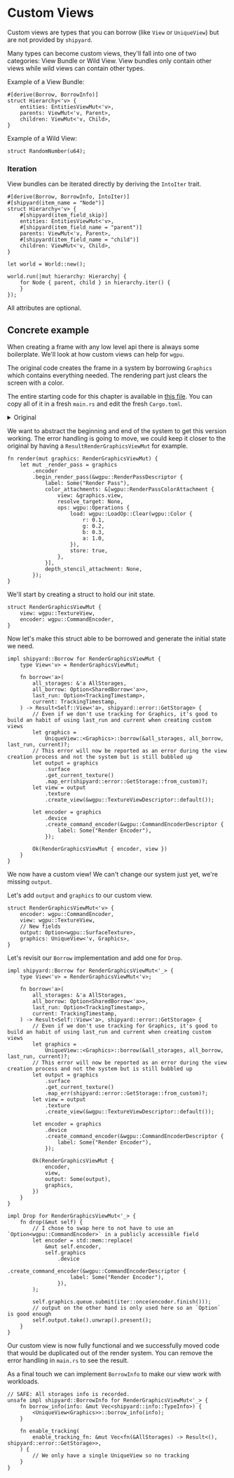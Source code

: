 # Custom Views

Custom views are types that you can borrow (like `View` or `UniqueView`) but are not provided by `shipyard`.

Many types can become custom views, they'll fall into one of two categories: View Bundle or Wild View.
View bundles only contain other views while wild views can contain other types.

Example of a View Bundle:
```rust, noplaypen
#[derive(Borrow, BorrowInfo)]
struct Hierarchy<'v> {
    entities: EntitiesViewMut<'v>,
    parents: ViewMut<'v, Parent>,
    children: ViewMut<'v, Child>,
}
```

Example of a Wild View:
```rust, noplaypen
struct RandomNumber(u64);
```

### Iteration

View bundles can be iterated directly by deriving the `IntoIter` trait.

```rust, noplaypen
#[derive(Borrow, BorrowInfo, IntoIter)]
#[shipyard(item_name = "Node")]
struct Hierarchy<'v> {
    #[shipyard(item_field_skip)]
    entities: EntitiesViewMut<'v>,
    #[shipyard(item_field_name = "parent")]
    parents: ViewMut<'v, Parent>,
    #[shipyard(item_field_name = "child")]
    children: ViewMut<'v, Child>,
}

let world = World::new();

world.run(|mut hierarchy: Hierarchy| {
    for Node { parent, child } in hierarchy.iter() {
    }
});
```

All attributes are optional.

## Concrete example

When creating a frame with any low level api there is always some boilerplate. We'll look at how custom views can help for `wgpu`.

The original code creates the frame in a system by borrowing `Graphics` which contains everything needed.
The rendering part just clears the screen with a color.

The entire starting code for this chapter is available in [this file](./custom_views_original.rs). You can copy all of it in a fresh `main.rs` and edit the fresh `Cargo.toml`.

<details>
<summary>Original</summary>

```rust, noplaypen
#[derive(Unique)]
struct Graphics {
    surface: wgpu::Surface,
    device: wgpu::Device,
    queue: wgpu::Queue,
    config: wgpu::SurfaceConfiguration,
    size: winit::dpi::PhysicalSize<u32>,
}

fn render(graphics: UniqueView<Graphics>) -> Result<(), wgpu::SurfaceError> {
    // Get a few things from the GPU
    let output = graphics.surface.get_current_texture()?;
    let view = output
        .texture
        .create_view(&wgpu::TextureViewDescriptor::default());

    let mut encoder = graphics
        .device
        .create_command_encoder(&wgpu::CommandEncoderDescriptor {
            label: Some("Render Encoder"),
        });

    {
        // RenderPass borrows encoder for all its lifetime
        let mut _render_pass = encoder.begin_render_pass(&wgpu::RenderPassDescriptor {
            label: Some("Render Pass"),
            color_attachments: &[wgpu::RenderPassColorAttachment {
                view: &view,
                resolve_target: None,
                ops: wgpu::Operations {
                    load: wgpu::LoadOp::Clear(wgpu::Color {
                        r: 0.1,
                        g: 0.2,
                        b: 0.3,
                        a: 1.0,
                    }),
                    store: true,
                },
            }],
            depth_stencil_attachment: None,
        });
    }

    // encoder.finish() consumes `encoder`, so the RenderPass needs to disappear before that to release the borrow
    graphics.queue.submit(iter::once(encoder.finish()));
    output.present();

    Ok(())
}
```
</details>

We want to abstract the beginning and end of the system to get this version working.
The error handling is going to move, we could keep it closer to the original by having a `ResultRenderGraphicsViewMut` for example. 

```rust, noplaypen
fn render(mut graphics: RenderGraphicsViewMut) {
    let mut _render_pass = graphics
        .encoder
        .begin_render_pass(&wgpu::RenderPassDescriptor {
            label: Some("Render Pass"),
            color_attachments: &[wgpu::RenderPassColorAttachment {
                view: &graphics.view,
                resolve_target: None,
                ops: wgpu::Operations {
                    load: wgpu::LoadOp::Clear(wgpu::Color {
                        r: 0.1,
                        g: 0.2,
                        b: 0.3,
                        a: 1.0,
                    }),
                    store: true,
                },
            }],
            depth_stencil_attachment: None,
        });
}
```

We'll start by creating a struct to hold our init state.

```rust, noplaypen
struct RenderGraphicsViewMut {
    view: wgpu::TextureView,
    encoder: wgpu::CommandEncoder,
}
```

Now let's make this struct able to be borrowed and generate the initial state we need.

```rust, noplaypen
impl shipyard::Borrow for RenderGraphicsViewMut {
    type View<'v> = RenderGraphicsViewMut;

    fn borrow<'a>(
        all_storages: &'a AllStorages,
        all_borrow: Option<SharedBorrow<'a>>,
        last_run: Option<TrackingTimestamp>,
        current: TrackingTimestamp,
    ) -> Result<Self::View<'a>, shipyard::error::GetStorage> {
        // Even if we don't use tracking for Graphics, it's good to build an habit of using last_run and current when creating custom views
        let graphics =
            UniqueView::<Graphics>::borrow(&all_storages, all_borrow, last_run, current)?;
        // This error will now be reported as an error during the view creation process and not the system but is still bubbled up
        let output = graphics
            .surface
            .get_current_texture()
            .map_err(shipyard::error::GetStorage::from_custom)?;
        let view = output
            .texture
            .create_view(&wgpu::TextureViewDescriptor::default());

        let encoder = graphics
            .device
            .create_command_encoder(&wgpu::CommandEncoderDescriptor {
                label: Some("Render Encoder"),
            });

        Ok(RenderGraphicsViewMut { encoder, view })
    }
}
```

We now have a custom view! We can't change our system just yet, we're missing `output`.

Let's add `output` and `graphics` to our custom view.

```rust, noplaypen
struct RenderGraphicsViewMut<'v> {
    encoder: wgpu::CommandEncoder,
    view: wgpu::TextureView,
    // New fields
    output: Option<wgpu::SurfaceTexture>,
    graphics: UniqueView<'v, Graphics>,
}
```

Let's revisit our `Borrow` implementation and add one for `Drop`.

```rust, noplaypen
impl shipyard::Borrow for RenderGraphicsViewMut<'_> {
    type View<'v> = RenderGraphicsViewMut<'v>;

    fn borrow<'a>(
        all_storages: &'a AllStorages,
        all_borrow: Option<SharedBorrow<'a>>,
        last_run: Option<TrackingTimestamp>,
        current: TrackingTimestamp,
    ) -> Result<Self::View<'a>, shipyard::error::GetStorage> {
        // Even if we don't use tracking for Graphics, it's good to build an habit of using last_run and current when creating custom views
        let graphics =
            UniqueView::<Graphics>::borrow(&all_storages, all_borrow, last_run, current)?;
        // This error will now be reported as an error during the view creation process and not the system but is still bubbled up
        let output = graphics
            .surface
            .get_current_texture()
            .map_err(shipyard::error::GetStorage::from_custom)?;
        let view = output
            .texture
            .create_view(&wgpu::TextureViewDescriptor::default());

        let encoder = graphics
            .device
            .create_command_encoder(&wgpu::CommandEncoderDescriptor {
                label: Some("Render Encoder"),
            });

        Ok(RenderGraphicsViewMut {
            encoder,
            view,
            output: Some(output),
            graphics,
        })
    }
}

impl Drop for RenderGraphicsViewMut<'_> {
    fn drop(&mut self) {
        // I chose to swap here to not have to use an `Option<wgpu::CommandEncoder>` in a publicly accessible field
        let encoder = std::mem::replace(
            &mut self.encoder,
            self.graphics
                .device
                .create_command_encoder(&wgpu::CommandEncoderDescriptor {
                    label: Some("Render Encoder"),
                }),
        );

        self.graphics.queue.submit(iter::once(encoder.finish()));
        // output on the other hand is only used here so an `Option` is good enough
        self.output.take().unwrap().present();
    }
}
```

Our custom view is now fully functional and we successfully moved code that would be duplicated out of the render system.
You can remove the error handling in `main.rs` to see the result.

As a final touch we can implement `BorrowInfo` to make our view work with workloads.

```rust, noplaypen
// SAFE: All storages info is recorded.
unsafe impl shipyard::BorrowInfo for RenderGraphicsViewMut<'_> {
    fn borrow_info(info: &mut Vec<shipyard::info::TypeInfo>) {
        <UniqueView<Graphics>>::borrow_info(info);
    }

    fn enable_tracking(
        enable_tracking_fn: &mut Vec<fn(&AllStorages) -> Result<(), shipyard::error::GetStorage>>,
    ) {
        // We only have a single UniqueView so no tracking
    }
}
```
